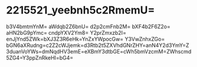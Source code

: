 # 2215521_yeebnh5c2RmemU=
b3V4bmtmYnM=
aWdqb2Z6bnU=
d2p2cmFnb2M=
bXF4b2F6Z2o=
aHN2bG9pYmc=
cndpYXV2Ym8=
Y2prZmxzb2I=
enJjYnd5ZWk=bXJ3Z3R6eHk=YnZxYWpocGw=
Y3VwZnhxZGo=
bGN6aXRudng=c2Z2cWJjemk=d3Rtb2t5ZXVhdGNrZHY=anN4Y2d3YmY=Z3duanVoYWs=dmNqdHV3emE=eXBmY3dtbGE=cWh5bmVzcmM=ZWhscmd5ZG4=Y3ppZnRkeHI=bG4=
